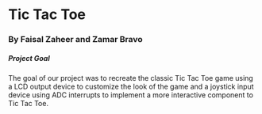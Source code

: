 <h1> Tic Tac Toe </h1>

<h3> By Faisal Zaheer and Zamar Bravo </h3>

<h5> Project Goal </h5> 
<p>
  The goal of our project was to recreate the classic Tic Tac Toe game using a LCD output device to customize the look of the game and a joystick input device using ADC interrupts to implement a more interactive component to Tic Tac Toe.
</p>

